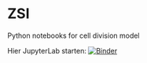 # ZSI
Python notebooks for cell division model

Hier JupyterLab starten: 
[![Binder](https://mybinder.org/badge_logo.svg)](https://mybinder.org/v2/gh/scfischer/ZSI.git/HEAD)
